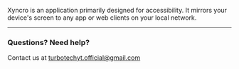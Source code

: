 Xyncro is an application primarily designed for accessibility. It mirrors your device's screen to any app or web clients on your local network.

---

### Questions? Need help?
Contact us at turbotechyt.official@gmail.com
